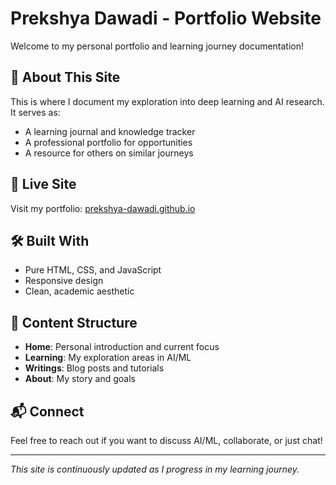 # Prekshya Dawadi - Portfolio Website

Welcome to my personal portfolio and learning journey documentation!

## 🌟 About This Site

This is where I document my exploration into deep learning and AI research. It serves as:
- A learning journal and knowledge tracker
- A professional portfolio for opportunities
- A resource for others on similar journeys

## 🚀 Live Site

Visit my portfolio: [prekshya-dawadi.github.io](https://prekshya-dawadi/github.io/prekshya-dawadi.github.io)

## 🛠️ Built With

- Pure HTML, CSS, and JavaScript
- Responsive design
- Clean, academic aesthetic

## 📖 Content Structure

- **Home**: Personal introduction and current focus
- **Learning**: My exploration areas in AI/ML
- **Writings**: Blog posts and tutorials
- **About**: My story and goals

## 📬 Connect

Feel free to reach out if you want to discuss AI/ML, collaborate, or just chat!

---

*This site is continuously updated as I progress in my learning journey.*